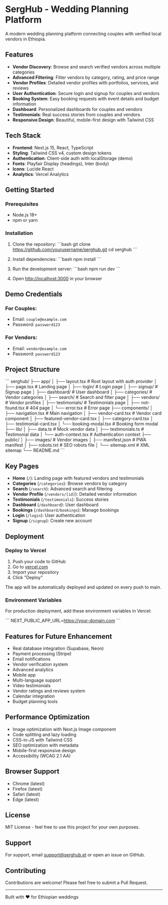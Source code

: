 # SergHub - Wedding Planning Platform

A modern wedding planning platform connecting couples with verified local vendors in Ethiopia.

## Features

- **Vendor Discovery**: Browse and search verified vendors across multiple categories
- **Advanced Filtering**: Filter vendors by category, rating, and price range
- **Vendor Profiles**: Detailed vendor profiles with portfolios, services, and reviews
- **User Authentication**: Secure login and signup for couples and vendors
- **Booking System**: Easy booking requests with event details and budget information
- **Dashboard**: Personalized dashboards for couples and vendors
- **Testimonials**: Real success stories from couples and vendors
- **Responsive Design**: Beautiful, mobile-first design with Tailwind CSS

## Tech Stack

- **Frontend**: Next.js 15, React, TypeScript
- **Styling**: Tailwind CSS v4, custom design tokens
- **Authentication**: Client-side auth with localStorage (demo)
- **Fonts**: Playfair Display (headings), Inter (body)
- **Icons**: Lucide React
- **Analytics**: Vercel Analytics

## Getting Started

### Prerequisites

- Node.js 18+ 
- npm or yarn

### Installation

1. Clone the repository:
\`\`\`bash
git clone https://github.com/yourusername/serghub.git
cd serghub
\`\`\`

2. Install dependencies:
\`\`\`bash
npm install
\`\`\`

3. Run the development server:
\`\`\`bash
npm run dev
\`\`\`

4. Open [http://localhost:3000](http://localhost:3000) in your browser

## Demo Credentials

### For Couples:
- Email: `couple@example.com`
- Password: `password123`

### For Vendors:
- Email: `vendor@example.com`
- Password: `password123`

## Project Structure

\`\`\`
serghub/
├── app/
│   ├── layout.tsx           # Root layout with auth provider
│   ├── page.tsx             # Landing page
│   ├── login/               # Login page
│   ├── signup/              # Signup page
│   ├── dashboard/           # User dashboard
│   ├── categories/          # Vendor categories
│   ├── search/              # Search and filter page
│   ├── vendors/             # Vendor profiles
│   ├── testimonials/        # Testimonials page
│   ├── not-found.tsx        # 404 page
│   └── error.tsx            # Error page
├── components/
│   ├── navigation.tsx       # Main navigation
│   ├── vendor-card.tsx      # Vendor card component
│   ├── featured-vendor-card.tsx
│   ├── category-card.tsx
│   ├── testimonial-card.tsx
│   └── booking-modal.tsx    # Booking form modal
├── lib/
│   ├── data.ts              # Mock vendor data
│   ├── testimonials.ts      # Testimonial data
│   └── auth-context.tsx     # Authentication context
├── public/
│   ├── images/              # Vendor images
│   ├── manifest.json        # PWA manifest
│   ├── robots.txt           # SEO robots file
│   └── sitemap.xml          # XML sitemap
└── README.md
\`\`\`

## Key Pages

- **Home** (`/`): Landing page with featured vendors and testimonials
- **Categories** (`/categories`): Browse vendors by category
- **Search** (`/search`): Advanced search and filtering
- **Vendor Profile** (`/vendors/[id]`): Detailed vendor information
- **Testimonials** (`/testimonials`): Success stories
- **Dashboard** (`/dashboard`): User dashboard
- **Bookings** (`/dashboard/bookings`): Manage bookings
- **Login** (`/login`): User authentication
- **Signup** (`/signup`): Create new account

## Deployment

### Deploy to Vercel

1. Push your code to GitHub
2. Go to [vercel.com](https://vercel.com)
3. Import your repository
4. Click "Deploy"

The app will be automatically deployed and updated on every push to main.

### Environment Variables

For production deployment, add these environment variables in Vercel:

\`\`\`
NEXT_PUBLIC_APP_URL=https://your-domain.com
\`\`\`

## Features for Future Enhancement

- Real database integration (Supabase, Neon)
- Payment processing (Stripe)
- Email notifications
- Vendor verification system
- Advanced analytics
- Mobile app
- Multi-language support
- Video testimonials
- Vendor ratings and reviews system
- Calendar integration
- Budget planning tools

## Performance Optimization

- Image optimization with Next.js Image component
- Code splitting and lazy loading
- CSS-in-JS with Tailwind CSS
- SEO optimization with metadata
- Mobile-first responsive design
- Accessibility (WCAG 2.1 AA)

## Browser Support

- Chrome (latest)
- Firefox (latest)
- Safari (latest)
- Edge (latest)

## License

MIT License - feel free to use this project for your own purposes.

## Support

For support, email support@serghub.et or open an issue on GitHub.

## Contributing

Contributions are welcome! Please feel free to submit a Pull Request.

---

Built with ❤️ for Ethiopian weddings
